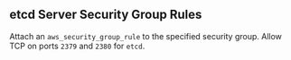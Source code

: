 ## etcd Server Security Group Rules

Attach an `aws_security_group_rule` to the specified security group. Allow
TCP on ports `2379` and `2380` for `etcd`.

